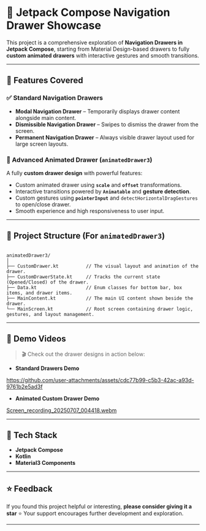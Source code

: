 # 🚀 Jetpack Compose Navigation Drawer Showcase

This project is a comprehensive exploration of **Navigation Drawers in Jetpack Compose**, starting from Material Design-based drawers to fully **custom animated drawers** with interactive gestures and smooth transitions.

---

## 🧩 Features Covered

### ✅ Standard Navigation Drawers
- **Modal Navigation Drawer** – Temporarily displays drawer content alongside main content.
- **Dismissible Navigation Drawer** – Swipes to dismiss the drawer from the screen.
- **Permanent Navigation Drawer** – Always visible drawer layout used for large screen layouts.

### 🌟 Advanced Animated Drawer (`animatedDrawer3`)
A fully **custom drawer design** with powerful features:
- Custom animated drawer using **`scale`** and **`offset`** transformations.
- Interactive transitions powered by **`Animatable`** and **gesture detection**.
- Custom gestures using **`pointerInput`** and `detectHorizontalDragGestures` to open/close drawer.
- Smooth experience and high responsiveness to user input.

---

## 📁 Project Structure (For `animatedDrawer3`)

```

animatedDrawer3/
│
├── CustomDrawer.kt          // The visual layout and animation of the drawer.
├── CustomDrawerState.kt     // Tracks the current state (Opened/Closed) of the drawer.
├── Data.kt                  // Enum classes for bottom bar, box items, and drawer items.
├── MainContent.kt           // The main UI content shown beside the drawer.
└── MainScreen.kt            // Root screen containing drawer logic, gestures, and layout management.

````

---

## 🎥 Demo Videos

> 🎬 Check out the drawer designs in action below:

- **Standard Drawers Demo**  
  


https://github.com/user-attachments/assets/cdc77b99-c5b3-42ac-a93d-9761b2e5ad3f


- **Animated Custom Drawer Demo**  


[Screen_recording_20250707_004418.webm](https://github.com/user-attachments/assets/63a649eb-db72-4b65-91cb-4a44cf09ab0c)


---

## 🔧 Tech Stack

* **Jetpack Compose**
* **Kotlin**
* **Material3 Components**
---

## ⭐ Feedback

If you found this project helpful or interesting, **please consider giving it a star** ⭐
Your support encourages further development and exploration.

---
